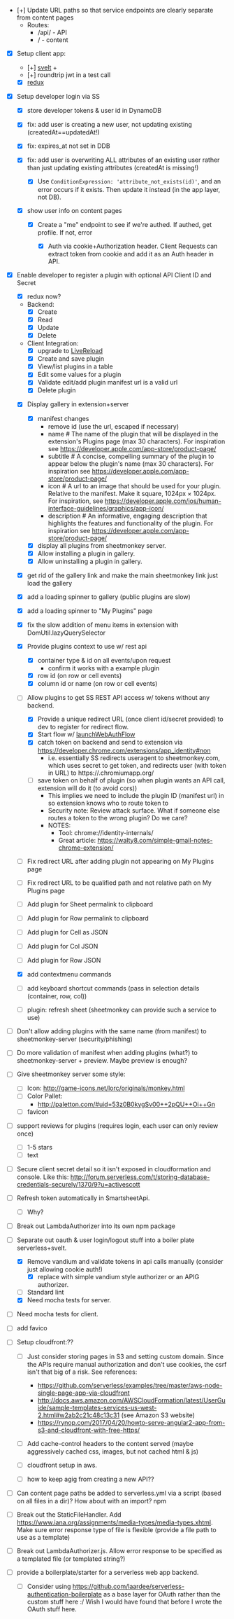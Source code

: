 

- [+] Update URL paths so that service endpoints are clearly separate from content pages
  - Routes:
    - /api/ - API 
    - /     - content
- [x] Setup client app:
  - [+] [svelt](https://svelte.technology/guide) + 
  - [+] roundtrip jwt in a test call
  - [x] [redux](http://redux.js.org/docs/introduction/CoreConcepts.html)
- [x] Setup developer login via SS
  - [x] store developer tokens & user id in DynamoDB
  - [x] fix: add user is creating a new user, not updating existing (createdAt==updatedAt!)
  - [x] fix: expires_at not set in DDB
  
  - [x] fix: add user is overwriting ALL attributes of an existing user rather than just updating existing attributes (createdAt is missing!)
    - [x] Use `ConditionExpression: 'attribute_not_exists(id)'`, and an error occurs if it exists. Then update it instead (in the app layer, not DB).
   
  - [x] show user info on content pages
    - [x] Create a "me" endpoint to see if we're authed. If authed, get profile. If not, error
      - [x] Auth via cookie+Authorization header. Client Requests can extract token from cookie and add it as an Auth header in API. 


- [x] Enable developer to register a plugin with optional API Client ID and Secret
  - [x] redux now?
  - Backend:
    - [x] Create
    - [x] Read
    - [x] Update
    - [x] Delete
  - Client Integration:
    - [x] upgrade to [LiveReload](http://livereload.com)
    - [x] Create and save plugin
    - [x] View/list plugins in a table
    - [x] Edit some values for a plugin
    - [x] Validate edit/add plugin manifest url is a valid url
    - [x] Delete plugin

  - [x] Display gallery in extension+server
    - [x] manifest changes 
      - remove id (use the url, escaped if necessary)
      - name # The name of the plugin that will be displayed in the extension's Plugins page (max 30 characters). For inspiration see https://developer.apple.com/app-store/product-page/
      - subtitle # A concise, compelling summary of the plugin to appear below the plugin's name (max 30 characters). For inspiration see https://developer.apple.com/app-store/product-page/
      - icon # A url to an image that should be used for your plugin. Relative to the manifest. Make it square, 1024px × 1024px. For inspiration, see https://developer.apple.com/ios/human-interface-guidelines/graphics/app-icon/
      - description # An informative, engaging description that highlights the features and functionality of the plugin. For inspiration see https://developer.apple.com/app-store/product-page/
    - [x] display all plugins from sheetmonkey server.
    - [x] Allow installing a plugin in gallery.
    - [x] Allow uninstalling a plugin in gallery.

  - [x] get rid of the gallery link and make the main sheetmonkey link just load the gallery
  - [x] add a loading spinner to gallery (public plugins are slow) 
  - [x] add a loading spinner to "My Plugins" page
  
  - [x] fix the slow addition of menu items in extension with DomUtil.lazyQuerySelector
   
  - [x] Provide plugins context to use w/ rest api
    - [x] container type & id on all events/upon request
      - confirm it works with a example plugin
    - [x] row id (on row or cell events)
    - [x] column id or name (on row or cell events)
  
  - [ ] Allow plugins to get SS REST API access w/ tokens without any backend.
    - [x] Provide a unique redirect URL (once client id/secret provided) to dev to register for redirect flow.
    - [x] Start flow w/ [launchWebAuthFlow](https://developer.chrome.com/extensions/identity#method-launchWebAuthFlow)
    - [x] catch token on backend and send to extension via https://developer.chrome.com/extensions/app_identity#non
      - i.e. essentially SS redirects useragent to sheetmonkey.com, which uses secret to get token, and redirects user (with token in URL) to https://<extension-id>.chromiumapp.org/<anything-here>
    - [ ] save token on behalf of plugin (so when plugin wants an API call, extension will do it (to avoid cors))
      - This implies we need to include the plugin ID (manifest url) in <anything-here> so extension knows who to route token to
      - Security note: Review attack surface. What if someone else routes a token to the wrong plugin? Do we care?
      - NOTES:
        - Tool: chrome://identity-internals/
        - Great article: https://walty8.com/simple-gmail-notes-chrome-extension/

  - [ ] Fix redirect URL after adding plugin not appearing on My Plugins page
  - [ ] Fix redirect URL to be qualified path and not relative path on My Plugins page
  - [ ] Add plugin for Sheet permalink to clipboard
  - [ ] Add plugin for Row permalink to clipboard
  - [ ] Add plugin for Cell as JSON
  - [ ] Add plugin for Col JSON
  - [ ] Add plugin for Row JSON

  - [x] add contextmenu commands
  - [ ] add keyboard shortcut commands (pass in selection details (container, row, col))
  - [ ] plugin: refresh sheet (sheetmonkey can provide such a service to use)
  
- [ ] Don't allow adding plugins with the same name (from manifest) to sheetmonkey-server (security/phishing)
- [ ] Do more validation of manifest when adding plugins (what?) to sheetmonkey-server + preview. Maybe preview is enough?

- [ ] Give sheetmonkey server some style:
  - [ ] Icon: http://game-icons.net/lorc/originals/monkey.html
  - [ ]  Color Pallet:
      - http://paletton.com/#uid=53z0B0kygSv00++2pQU++Oi++Gn
  - [ ] favicon
  
- [ ] support reviews for plugins (requires login, each user can only review once)
  - [ ] 1-5 stars
  - [ ] text

- [ ] Secure client secret detail so it isn't exposed in cloudformation and console. Like this: http://forum.serverless.com/t/storing-database-credentials-securely/1370/9?u=activescott


- [ ] Refresh token automatically in SmartsheetApi.
  - [ ] Why?

- [ ] Break out LambdaAuthorizer into its own npm package
- [ ] Separate out oauth & user login/logout stuff into a boiler plate serverless+svelt.
  - [x] Remove vandium and validate tokens in api calls manually (consider just allowing cookie auth!)
    - [x] replace with simple vandium style authorizer or an APIG authorizer.
  - [ ] Standard lint
  - [x] Need mocha tests for server.

- [ ] Need mocha tests for client.
- [ ] add favico

- [ ] Setup cloudfront:??
  - [ ] Just consider storing pages in S3 and setting custom domain. Since the APIs require manual authorization and don't use cookies, the csrf isn't that big of a risk. See references:
    - https://github.com/serverless/examples/tree/master/aws-node-single-page-app-via-cloudfront
    - http://docs.aws.amazon.com/AWSCloudFormation/latest/UserGuide/sample-templates-services-us-west-2.html#w2ab2c21c48c13c31 (see Amazon S3 website)
    - https://rynop.com/2017/04/20/howto-serve-angular2-app-from-s3-and-cloudfront-with-free-https/
  - [ ] Add cache-control headers to the content served (maybe aggressively cached css, images, but not cached html & js)
  - [ ] cloudfront setup in aws.
  - [ ] how to keep agig from creating a new API??
  

- [ ] Can content page paths be added to serverless.yml via a script (based on all files in a dir)? How about with an import?
npm 
- [ ] Break out the StaticFileHandler. Add https://www.iana.org/assignments/media-types/media-types.xhtml. Make sure error response type of file is flexible (provide a file path to use as a template)
- [ ] Break out LambdaAuthorizer.js. Allow error response to be specified as a templated file (or templated string?)
- [ ] provide a boilerplate/starter for a serverless web app backend.
  - [ ] Consider using https://github.com/laardee/serverless-authentication-boilerplate as a base layer for OAuth rather than the custom stuff here :/ Wish I would have found that before I wrote the OAuth stuff here.
